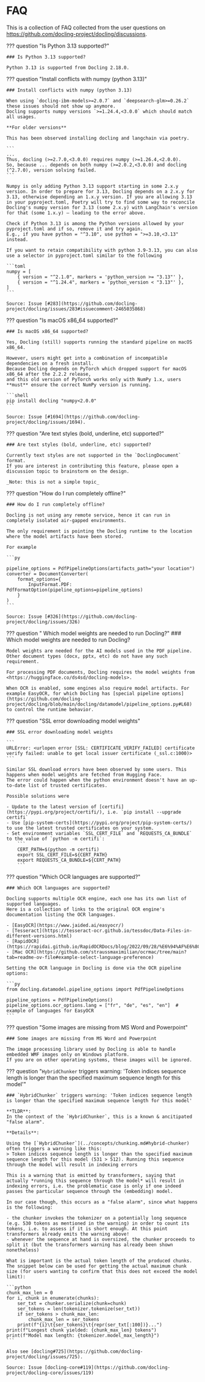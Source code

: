 # FAQ

This is a collection of FAQ collected from the user questions on <https://github.com/docling-project/docling/discussions>.


??? question "Is Python 3.13 supported?"

    ### Is Python 3.13 supported?

    Python 3.13 is supported from Docling 2.18.0.


??? question "Install conflicts with numpy (python 3.13)"

    ### Install conflicts with numpy (python 3.13)

    When using `docling-ibm-models>=2.0.7` and `deepsearch-glm>=0.26.2` these issues should not show up anymore.
    Docling supports numpy versions `>=1.24.4,<3.0.0` which should match all usages.

    **For older versions**

    This has been observed installing docling and langchain via poetry.

    ```
    ...
    Thus, docling (>=2.7.0,<3.0.0) requires numpy (>=1.26.4,<2.0.0).
    So, because ... depends on both numpy (>=2.0.2,<3.0.0) and docling (^2.7.0), version solving failed.
    ```

    Numpy is only adding Python 3.13 support starting in some 2.x.y version. In order to prepare for 3.13, Docling depends on a 2.x.y for 3.13, otherwise depending an 1.x.y version. If you are allowing 3.13 in your pyproject.toml, Poetry will try to find some way to reconcile Docling's numpy version for 3.13 (some 2.x.y) with LangChain's version for that (some 1.x.y) — leading to the error above.

    Check if Python 3.13 is among the Python versions allowed by your pyproject.toml and if so, remove it and try again.
    E.g., if you have python = "^3.10", use python = ">=3.10,<3.13" instead.

    If you want to retain compatibility with python 3.9-3.13, you can also use a selector in pyproject.toml similar to the following

    ```toml
    numpy = [
        { version = "^2.1.0", markers = 'python_version >= "3.13"' },
        { version = "^1.24.4", markers = 'python_version < "3.13"' },
    ]
    ```

    Source: Issue [#283](https://github.com/docling-project/docling/issues/283#issuecomment-2465035868)


??? question "Is macOS x86_64 supported?"

    ### Is macOS x86_64 supported?

    Yes, Docling (still) supports running the standard pipeline on macOS x86_64.

    However, users might get into a combination of incompatible dependencies on a fresh install.
    Because Docling depends on PyTorch which dropped support for macOS x86_64 after the 2.2.2 release,
    and this old version of PyTorch works only with NumPy 1.x, users **must** ensure the correct NumPy version is running.

    ```shell
    pip install docling "numpy<2.0.0"
    ```

    Source: Issue [#1694](https://github.com/docling-project/docling/issues/1694).


??? question "Are text styles (bold, underline, etc) supported?"

    ### Are text styles (bold, underline, etc) supported?

    Currently text styles are not supported in the `DoclingDocument` format.
    If you are interest in contributing this feature, please open a discussion topic to brainstorm on the design.

    _Note: this is not a simple topic_


??? question "How do I run completely offline?"

    ### How do I run completely offline?

    Docling is not using any remote service, hence it can run in completely isolated air-gapped environments.

    The only requirement is pointing the Docling runtime to the location where the model artifacts have been stored.

    For example

    ```py

    pipeline_options = PdfPipelineOptions(artifacts_path="your location")
    converter = DocumentConverter(
        format_options={
            InputFormat.PDF: PdfFormatOption(pipeline_options=pipeline_options)
        }
    )
    ```

    Source: Issue [#326](https://github.com/docling-project/docling/issues/326)


??? question " Which model weights are needed to run Docling?"
    ### Which model weights are needed to run Docling?

    Model weights are needed for the AI models used in the PDF pipeline. Other document types (docx, pptx, etc) do not have any such requirement.

    For processing PDF documents, Docling requires the model weights from <https://huggingface.co/ds4sd/docling-models>.

    When OCR is enabled, some engines also require model artifacts. For example EasyOCR, for which Docling has [special pipeline options](https://github.com/docling-project/docling/blob/main/docling/datamodel/pipeline_options.py#L68) to control the runtime behavior.


??? question "SSL error downloading model weights"

    ### SSL error downloading model weights

    ```
    URLError: <urlopen error [SSL: CERTIFICATE_VERIFY_FAILED] certificate verify failed: unable to get local issuer certificate (_ssl.c:1000)>
    ```

    Similar SSL download errors have been observed by some users. This happens when model weights are fetched from Hugging Face.
    The error could happen when the python environment doesn't have an up-to-date list of trusted certificates.

    Possible solutions were

    - Update to the latest version of [certifi](https://pypi.org/project/certifi/), i.e. `pip install --upgrade certifi`
    - Use [pip-system-certs](https://pypi.org/project/pip-system-certs/) to use the latest trusted certificates on your system.
    - Set environment variables `SSL_CERT_FILE` and `REQUESTS_CA_BUNDLE` to the value of `python -m certifi`:
        ```
        CERT_PATH=$(python -m certifi)
        export SSL_CERT_FILE=${CERT_PATH}
        export REQUESTS_CA_BUNDLE=${CERT_PATH}
        ```


??? question "Which OCR languages are supported?"

    ### Which OCR languages are supported?

    Docling supports multiple OCR engine, each one has its own list of supported languages.
    Here is a collection of links to the original OCR engine's documentation listing the OCR languages.

    - [EasyOCR](https://www.jaided.ai/easyocr/)
    - [Tesseract](https://tesseract-ocr.github.io/tessdoc/Data-Files-in-different-versions.html)
    - [RapidOCR](https://rapidai.github.io/RapidOCRDocs/blog/2022/09/28/%E6%94%AF%E6%8C%81%E8%AF%86%E5%88%AB%E8%AF%AD%E8%A8%80/)
    - [Mac OCR](https://github.com/straussmaximilian/ocrmac/tree/main?tab=readme-ov-file#example-select-language-preference)

    Setting the OCR language in Docling is done via the OCR pipeline options:

    ```py
    from docling.datamodel.pipeline_options import PdfPipelineOptions

    pipeline_options = PdfPipelineOptions()
    pipeline_options.ocr_options.lang = ["fr", "de", "es", "en"]  # example of languages for EasyOCR
    ```


??? question "Some images are missing from MS Word and Powerpoint"

    ### Some images are missing from MS Word and Powerpoint

    The image processing library used by Docling is able to handle embedded WMF images only on Windows platform.
    If you are on other operating systems, these images will be ignored.


??? question "`HybridChunker` triggers warning: 'Token indices sequence length is longer than the specified maximum sequence length for this model'"

    ### `HybridChunker` triggers warning: 'Token indices sequence length is longer than the specified maximum sequence length for this model'

    **TLDR**:
    In the context of the `HybridChunker`, this is a known & ancitipated "false alarm".

    **Details**:

    Using the [`HybridChunker`](../concepts/chunking.md#hybrid-chunker) often triggers a warning like this:
    > Token indices sequence length is longer than the specified maximum sequence length for this model (531 > 512). Running this sequence through the model will result in indexing errors

    This is a warning that is emitted by transformers, saying that actually *running this sequence through the model* will result in indexing errors, i.e. the problematic case is only if one indeed passes the particular sequence through the (embedding) model.

    In our case though, this occurs as a "false alarm", since what happens is the following:

    - the chunker invokes the tokenizer on a potentially long sequence (e.g. 530 tokens as mentioned in the warning) in order to count its tokens, i.e. to assess if it is short enough. At this point transformers already emits the warning above!
    - whenever the sequence at hand is oversized, the chunker proceeds to split it (but the transformers warning has already been shown nonetheless)

    What is important is the actual token length of the produced chunks.
    The snippet below can be used for getting the actual maximum chunk size (for users wanting to confirm that this does not exceed the model limit):

    ```python
    chunk_max_len = 0
    for i, chunk in enumerate(chunks):
        ser_txt = chunker.serialize(chunk=chunk)
        ser_tokens = len(tokenizer.tokenize(ser_txt))
        if ser_tokens > chunk_max_len:
            chunk_max_len = ser_tokens
        print(f"{i}\t{ser_tokens}\t{repr(ser_txt[:100])}...")
    print(f"Longest chunk yielded: {chunk_max_len} tokens")
    print(f"Model max length: {tokenizer.model_max_length}")
    ```

    Also see [docling#725](https://github.com/docling-project/docling/issues/725).

    Source: Issue [docling-core#119](https://github.com/docling-project/docling-core/issues/119)
